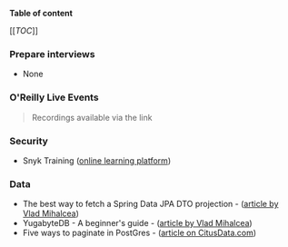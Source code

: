**Table of content**

[[_TOC_]]

### Prepare interviews

* None

### O'Reilly Live Events
> Recordings available via the link


### Security

* Snyk Training ([online learning platform](https://snyk.io/blog/introducing-snyk-training/?utm_source=Marketo&utm_medium=Email&mkt_tok=Njc3LVRIUC00MTUAAAGGk4FmSnJ7f_xXdNtJnpxti8bmkBL5km7OdQ1nlPHmpBYEnWOoei0_Up1-rzzGIgDPPrmqLRzukaJpZjHoCN8d5Li-Teipu3GdBWJRjO6CK7zpSIu2gXnX))

### Data

* The best way to fetch a Spring Data JPA DTO projection - ([article by Vlad Mihalcea](https://vladmihalcea.com/spring-jpa-dto-projection/?utm_source=Vlad+Mihalcea%27s+Newsletter&utm_campaign=96c9489fca-EMAIL_CAMPAIGN_2019_01_16_07_29_COPY_01&utm_medium=email&utm_term=0_7a1c643a85-96c9489fca-219374602))
* YugabyteDB - A beginner's guide - ([article by Vlad Mihalcea](https://vladmihalcea.com/yugabytedb/?utm_source=Vlad+Mihalcea%27s+Newsletter&utm_campaign=6e416ab796-EMAIL_CAMPAIGN_2019_01_16_07_29_COPY_01&utm_medium=email&utm_term=0_7a1c643a85-6e416ab796-219374602))
* Five ways to paginate in PostGres - ([article on CitusData.com](https://www.citusdata.com/blog/2016/03/30/five-ways-to-paginate/))